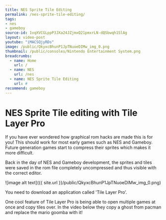 ```yaml
---
title: NES Sprite Tile Editing
permalink: /nes-sprite-tile-editing/
tags:
- nes
- gameboy
source-id: 1vqXVCGLppP3JXa24JZjmxQ21pmxrLN-dQSbwqh1SlAg
layout: video-post
youtube: "iMACSQjyRDs"
image: /public/QkyxcBhunP1JpTNuoeDIMw_img_0.png
thumbnail: /public/consoles/Nintendo Entertainment System.png
breadcrumbs:
  - name: Home
    url: /
  - name: NES
    url: /nes
  - name: NES Sprite Tile Editing
    url: #
recommend: gameboy
---
```

# NES Sprite Tile editing with Tile Layer Pro

If you have ever wondered how graphical rom hacks are made this is for you! This should work for most early games such as NES and Gameboy. Future generation games start to compress their sprites which makes it more difficult.

Back in the day of NES and Gameboy development, the sprites and tiles were saved in the rom file completely uncompressed and thus visible with the correct editor.

![image alt text]({{ site.url }}/public/QkyxcBhunP1JpTNuoeDIMw_img_0.png)

You need to download an application called 'Tile Layer Pro'.

One cool feature of Tile Layer Pro is being able to open multiple games at once and copy tiles over. In the video below they copy a ghost from pacman and replace the mario goomba with it!

